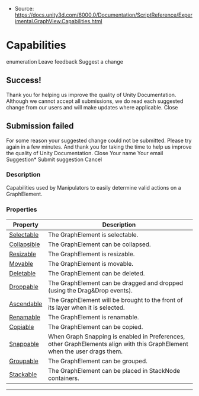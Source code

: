 * Source: https://docs.unity3d.com/6000.0/Documentation/ScriptReference/Experimental.GraphView.Capabilities.html

# Capabilities
enumeration
Leave feedback
Suggest a change
## Success!
Thank you for helping us improve the quality of Unity Documentation. Although we cannot accept all submissions, we do read each suggested change from our users and will make updates where applicable.
Close
## Submission failed
For some reason your suggested change could not be submitted. Please <a>try again</a> in a few minutes. And thank you for taking the time to help us improve the quality of Unity Documentation.
Close
Your name Your email Suggestion* Submit suggestion
Cancel
### Description
Capabilities used by Manipulators to easily determine valid actions on a GraphElement.
### Properties
Property | Description  
---|---  
[Selectable](https://docs.unity3d.com/6000.0/Documentation/ScriptReference/Experimental.GraphView.Capabilities.Selectable.html) | The GraphElement is selectable.  
[Collapsible](https://docs.unity3d.com/6000.0/Documentation/ScriptReference/Experimental.GraphView.Capabilities.Collapsible.html) | The GraphElement can be collapsed.  
[Resizable](https://docs.unity3d.com/6000.0/Documentation/ScriptReference/Experimental.GraphView.Capabilities.Resizable.html) | The GraphElement is resizable.  
[Movable](https://docs.unity3d.com/6000.0/Documentation/ScriptReference/Experimental.GraphView.Capabilities.Movable.html) | The GraphElement is movable.  
[Deletable](https://docs.unity3d.com/6000.0/Documentation/ScriptReference/Experimental.GraphView.Capabilities.Deletable.html) | The GraphElement can be deleted.  
[Droppable](https://docs.unity3d.com/6000.0/Documentation/ScriptReference/Experimental.GraphView.Capabilities.Droppable.html) | The GraphElement can be dragged and dropped (using the Drag&Drop events).  
[Ascendable](https://docs.unity3d.com/6000.0/Documentation/ScriptReference/Experimental.GraphView.Capabilities.Ascendable.html) | The GraphElement will be brought to the front of its layer when it is selected.  
[Renamable](https://docs.unity3d.com/6000.0/Documentation/ScriptReference/Experimental.GraphView.Capabilities.Renamable.html) | The GraphElement is renamable.  
[Copiable](https://docs.unity3d.com/6000.0/Documentation/ScriptReference/Experimental.GraphView.Capabilities.Copiable.html) | The GraphElement can be copied.  
[Snappable](https://docs.unity3d.com/6000.0/Documentation/ScriptReference/Experimental.GraphView.Capabilities.Snappable.html) | When Graph Snapping is enabled in Preferences, other GraphElements align with this GraphElement when the user drags them.  
[Groupable](https://docs.unity3d.com/6000.0/Documentation/ScriptReference/Experimental.GraphView.Capabilities.Groupable.html) | The GraphElement can be grouped.  
[Stackable](https://docs.unity3d.com/6000.0/Documentation/ScriptReference/Experimental.GraphView.Capabilities.Stackable.html) | The GraphElement can be placed in StackNode containers.  
* * *
